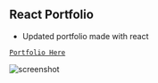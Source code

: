 ## React Portfolio

* Updated portfolio made with react 

[`Portfolio Here`](https://kingkevin05.github.io/react-portfolio/)

![screenshot](https://github.com/kingkevin05/react-portfolio/blob/main/images/Screenshot1.png)